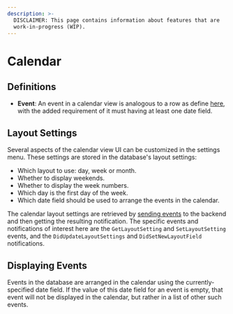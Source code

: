 ```yaml
---
description: >-
  DISCLAIMER: This page contains information about features that are
  work-in-progress (WIP).
---
```


# Calendar

## Definitions

* **Event**: An event in a calendar view is analogous to a row as define [here](./#database-definitions), with the added requirement of it must having at least one date field.

## Layout Settings

Several aspects of the calendar view UI can be customized in the settings menu. These settings are stored in the database's layout settings:

* Which layout to use: day, week or month.
* Whether to display weekends.
* Whether to display the week numbers.
* Which day is the first day of the week.
* Which date field should be used to arrange the events in the calendar.

The calendar layout settings are retrieved by [sending events](./#events-and-notifications) to the backend and then getting the resulting notification. The specific events and notifications of interest here are the `GetLayoutSetting` and `SetLayoutSetting` events, and the `DidUpdateLayoutSettings` and `DidSetNewLayoutField` notifications.

## Displaying Events

Events in the database are arranged in the calendar using the currently-specified date field. If the value of this date field for an event is empty, that event will not be displayed in the calendar, but rather in a list of other such events.

